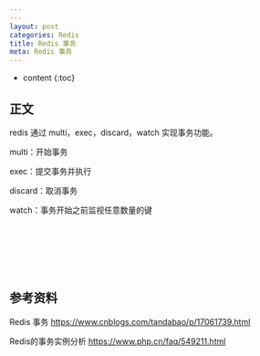 ```yaml
---
---
layout: post
categories: Redis
title: Redis 事务
meta: Redis 事务
---
```

* content
{:toc}

## 正文

redis 通过 multi，exec，discard，watch 实现事务功能。

multi：开始事务

exec：提交事务并执行

discard：取消事务

watch：事务开始之前监视任意数量的键






<br/><br/><br/><br/><br/>
## 参考资料

Redis 事务 <https://www.cnblogs.com/tandabao/p/17061739.html>

Redis的事务实例分析 <https://www.php.cn/faq/549211.html>

